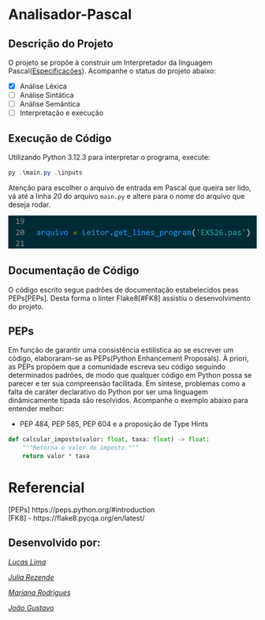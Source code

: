 # Analisador-Pascal

## Descrição do Projeto
O projeto se propõe à construir um Interpretador da linguagem Pascal([Especificações](https://github.com/juliarezende34/Analisador-Pascal/blob/main/Especifica%C3%A7%C3%B5es/Analisador_L%C3%A9xico.pdf)). Acompanhe o status do projeto abaixo:

- [X] Análise Léxica
- [ ] Análise Sintática
- [ ] Análise Semântica
- [ ] Interpretação e execução

## Execução de Código
Utilizando Python 3.12.3 para interpretar o programa, execute:

```powershell
py .\main.py .\inputs
```



Atenção para escolher o arquivo de entrada em Pascal que queira ser lido, vá até a linha _*20*_ do arquivo `main.py` e altere para o nome do arquivo que deseja rodar.

![Demonstração de onde o arquivo que irá rodar é escolhido](image.png)


## Documentação de Código
O código escrito segue padrões de documentação estabelecidos peas PEPs[PEPs]. Desta forma o linter Flake8[#FK8] assistiu o desenvolvimento do projeto.

## PEPs
Em função de garantir uma consistência estilística ao se escrever um código, elaboraram-se as PEPs(Python Enhancement Proposals). À priori, as PEPs propõem que a comunidade escreva seu código seguindo determinados padrões, de modo que qualquer código em Python possa se parecer e ter sua compreensão facilitada. Em síntese, problemas como a falta de caráter declarativo do Python por ser uma linguagem dinâmicamente tipada são resolvidos. Acompanhe o exemplo abaixo para entender melhor:

- PEP 484, PEP 585, PEP 604 e a proposição de Type Hints
```python
def calcular_imposto(valor: float, taxa: float) -> float:
    """Retorna o valor do imposto."""  
    return valor * taxa
 ```
# Referencial
<!-- PEPs -->[PEPs] https://peps.python.org/#introduction
<br>
<!-- Flake8 -->[FK8] - https://flake8.pycqa.org/en/latest/


## Desenvolvido por:

_[Lucas Lima](https://www.linkedin.com/in/lucas-lima-358599223/)_

_[Julia Rezende](https://www.linkedin.com/in/julia-rezende-r28/)_

_[Mariana Rodrigues](https://www.linkedin.com/in/mariana-rodrigues-lmelo/)_

_[João Gustavo](https://www.linkedin.com/in/joao-gustavo-silva/)_






